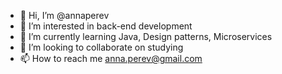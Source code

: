 - 👋 Hi, I’m @annaperev
- 👀 I’m interested in back-end development 
- 🌱 I’m currently learning Java, Design patterns, Microservices
- 💞️ I’m looking to collaborate on studying 
- 📫 How to reach me anna.perev@gmail.com

<!---
annaperev/annaperev is a ✨ special ✨ repository because its `README.md` (this file) appears on your GitHub profile.
You can click the Preview link to take a look at your changes.
--->
